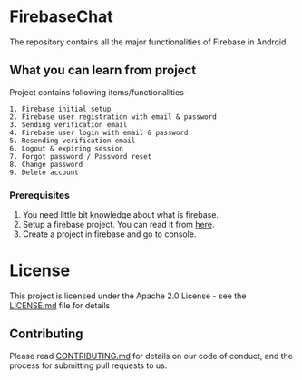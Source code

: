 # FirebaseChat
The repository contains all the major functionalities of Firebase in Android.

## What you can learn from project
Project contains following items/functionalities-
```
1. Firebase initial setup
2. Firebase user registration with email & password
3. Sending verification email
4. Firebase user login with email & password
5. Resending verification email
6. Logout & expiring session
7. Forgot password / Password reset
8. Change password
9. Delete account
```

### Prerequisites
1. You need little bit knowledge about what is firebase.
2. Setup a firebase project. You can read it from [here](https://firebase.google.com/docs/android/setup/).
3. Create a project in firebase and go to console. 

# License

This project is licensed under the Apache 2.0 License - see the [LICENSE.md](LICENSE.md) file for details

## Contributing

Please read [CONTRIBUTING.md](CONTRIBUTING.md) for details on our code of conduct, and the process for submitting pull requests to us.
